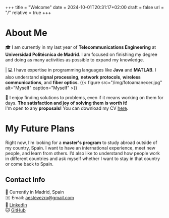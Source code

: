 +++
title = "Welcome"
date = 2024-10-01T20:31:17+02:00
draft = false
url = "/"
relative = true
+++

# About Me

🎓 I am currently in my last year of **Telecommunications Engineering** at **Universidad Politécnica de Madrid**. I am focused on finishing my degree and doing as many activities as possible to expand my knowledge.

| 💻 I have expertise in programming languages like **Java** and **MATLAB**. I also understand **signal processing**, **network protocols**, **wireless communications**, and **fiber optics**. {{< figure src="/img/fotoamanecer.jpg" alt="Myself" caption="Myself" >}} 

🔧 I enjoy finding solutions to problems, even if it means working on them for days. **The satisfaction and joy of solving them is worth it!**  
I'm open to any **proposals!** You can download my CV [here](https://github.com/AlvaroEsRo/Resume/raw/main/RESUME_ALVARO_ESTEVEZ.pdf).

# My Future Plans

Right now, I’m looking for a **master's program** to study abroad outside of my country, Spain. I want to have an international experience, meet new people, and learn from others. I’d also like to understand how people work in different countries and ask myself whether I want to stay in that country or come back to Spain.

## Contact Info

📍 Currently in Madrid, Spain  
✉️ Email: [aestevezro@gmail.com](mailto:aestevezro@gmail.com)  
🔗 [LinkedIn](https://www.linkedin.com/in/alvaroesro/)  
🐱 [GitHub](https://github.com/AlvaroEsRo)
